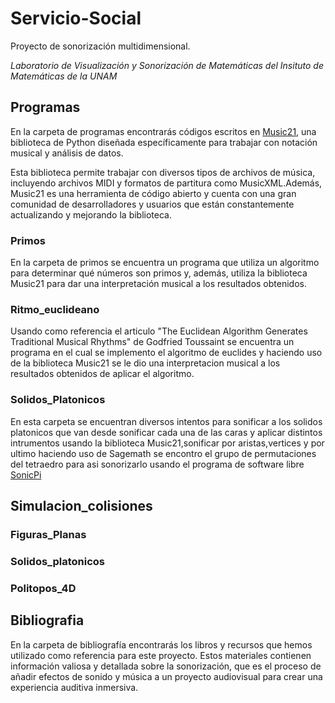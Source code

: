 # Servicio-Social

Proyecto de sonorización multidimensional. 

*Laboratorio de Visualización y Sonorización de Matemáticas del 
Insituto de Matemáticas de la UNAM*

## Programas


En la carpeta de programas encontrarás códigos escritos en [Music21](http://web.mit.edu/music21/), una biblioteca de Python diseñada específicamente para trabajar con notación musical y análisis de datos.

Esta biblioteca permite trabajar con diversos tipos de archivos de música, incluyendo archivos MIDI y formatos de partitura como MusicXML.Además, Music21 es una herramienta de código abierto y cuenta con una gran comunidad de desarrolladores y usuarios que están constantemente actualizando y mejorando la biblioteca.

### Primos

En la carpeta de primos se encuentra un programa que utiliza un algoritmo para determinar qué números son primos y, además, utiliza la biblioteca Music21 para dar una interpretación musical a los resultados obtenidos.

### Ritmo_euclideano
Usando como referencia el articulo "The Euclidean Algorithm Generates Traditional Musical Rhythms" de Godfried Toussaint se encuentra un programa en el cual se implemento el algoritmo de euclides y haciendo uso de la biblioteca Music21 se le dio una interpretacion musical a los resultados obtenidos de aplicar el algoritmo.
### Solidos_Platonicos
En esta carpeta se encuentran diversos intentos para sonificar a los solidos platonicos que van desde sonificar cada una de las caras y aplicar distintos intrumentos usando la biblioteca Music21,sonificar por aristas,vertices y por ultimo haciendo uso de Sagemath se encontro el grupo de permutaciones del tetraedro para asi sonorizarlo usando el programa de software libre [SonicPi](https://sonic-pi.net/)
## Simulacion_colisiones
### Figuras_Planas
### Solidos_platonicos
### Politopos_4D

## Bibliografia
En la carpeta de bibliografía encontrarás los libros y recursos que hemos utilizado como referencia para este proyecto. Estos materiales contienen información valiosa y detallada sobre la sonorización, que es el proceso de añadir efectos de sonido y música a un proyecto audiovisual para crear una experiencia auditiva inmersiva.
